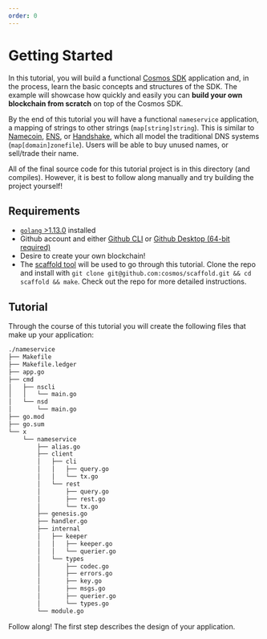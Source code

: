 ```yaml
---
order: 0
---
```


# Getting Started

In this tutorial, you will build a functional [Cosmos SDK](https://github.com/serjplus/cosmos-sdk/) application and, in the process, learn the basic concepts and structures of the SDK. The example will showcase how quickly and easily you can **build your own blockchain from scratch** on top of the Cosmos SDK.

By the end of this tutorial you will have a functional `nameservice` application, a mapping of strings to other strings (`map[string]string`). This is similar to [Namecoin](https://namecoin.org/), [ENS](https://ens.domains/), or [Handshake](https://handshake.org/), which all model the traditional DNS systems (`map[domain]zonefile`). Users will be able to buy unused names, or sell/trade their name.

All of the final source code for this tutorial project is in this directory (and compiles). However, it is best to follow along manually and try building the project yourself!

## Requirements

- [`golang` >1.13.0](https://golang.org/doc/install) installed
- Github account and either [Github CLI](https://hub.github.com/) or [Github Desktop (64-bit required)](https://help.github.com/en/desktop/getting-started-with-github-desktop/installing-github-desktop)
- Desire to create your own blockchain!
- The [scaffold tool](https://github.com/cosmos/scaffold) will be used to go through this tutorial. Clone the repo and install with `git clone git@github.com:cosmos/scaffold.git && cd scaffold && make`. Check out the repo for more detailed instructions.

## Tutorial

Through the course of this tutorial you will create the following files that make up your application:

```bash
./nameservice
├── Makefile
├── Makefile.ledger
├── app.go
├── cmd
│   ├── nscli
│   │   └── main.go
│   └── nsd
│       └── main.go
├── go.mod
├── go.sum
└── x
    └── nameservice
        ├── alias.go
        ├── client
        │   ├── cli
        │   │   ├── query.go
        │   │   └── tx.go
        │   └── rest
        │       ├── query.go
        │       ├── rest.go
        │       └── tx.go
        ├── genesis.go
        ├── handler.go
        ├── internal
        │   ├── keeper
        │   │   ├── keeper.go
        │   │   └── querier.go
        │   └── types
        │       ├── codec.go
        │       ├── errors.go
        │       ├── key.go
        │       ├── msgs.go
        │       ├── querier.go
        │       └── types.go
        └── module.go
```

Follow along! The first step describes the design of your application.
